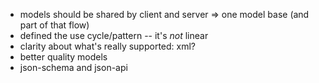 * models should be shared by client and server => one model base (and part of that flow)
* defined the use cycle/pattern -- it's *not* linear
* clarity about what's really supported: xml?
* better quality models
* json-schema and json-api

